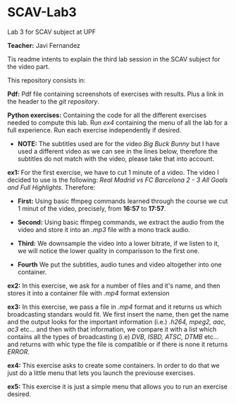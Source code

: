 # SCAV-Lab3
Lab 3 for SCAV subject at UPF

**Teacher:** Javi Fernandez

Tis readme intents to explain the third lab session in the SCAV subject for the video part.

This repository consists in:

**Pdf:** Pdf file containing screenshots of exercises with results. Plus a link in the header to the *git repository*.

**Python exercises:** Containing the code for all the different exercises needed to compute this lab. Run *ex4* containing the menu of all the lab for a full experience. Run each exercise independently if desired.

-   **NOTE:** The subtitles used are for the video *Big Buck Bunny* but I have used a different video as we can see in the lines below, therefore the subtitles do not match with the video, please take that into account.

**ex1:** For the first exercise, we have to cut 1 minute of a video. The video I decided to use is the following: *Real Madrid vs FC Barcelona 2 - 3 All Goals and Full Highlights*. Therefore:

-   **First:** Using basic ffmpeg commands learned through the course we cut 1 minut of the video, precisely, from **16:57** to **17:57**.

-   **Second:** Using basic ffmpeg commands, we extract the audio from the video and store it into an *.mp3* file with a mono track audio. 

-   **Third:** We downsample the video into a lower bitrate, if we listen to it, we will notice the lower quality in comparisson to the first one.

-   **Fourth** We put the subtitles, audio tunes and video altogether into one container.

**ex2:** In this exercise, we ask for a number of files and it's name, and then stores it into a container file with *.mp4* format extension


**ex3:** In this exercise, we pass a file in *.mp4* format and it returns us which broadcasting standars would fit. We first insert the name, then get the name and the output looks for the important information (i.e.) *.h264, mpeg2, aac, ac3* etc... and then with that information, we compare it with a list which contains all the types of broadcasting (i.e) *DVB, ISBD, ATSC, DTMB* etc... and returns with whic type the file is compatible or if there is none it returns *ERROR*.


**ex4:** This exercise asks to create some containers. In order to do that we just do a little menu that lets you launch the previouse exercises.


**ex5:** This exercise it is just a simple menu that allows you to run an exercise desired.
